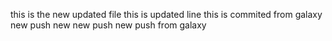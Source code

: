 this is the new updated file
this is updated line 
this is commited from galaxy
new push
new new push
new push from galaxy